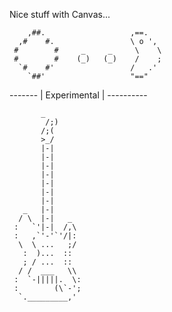 Nice stuff with Canvas...
````                                   
    ,##.                   ,==.               
  ,#    #.                 \ o ',          
 #        #     _     _     \    \            
 #        #    (_)   (_)    /    ;            
  `#    #'                 /   .'             
    `##'                   "=="     
````   
------- | Experimental | ----------

           _
            /;)
           /;(
           >_/
           |-|
           |-|
           |-|
           |-|
           |-|
           |-|
           |-|
       _   |-|
      / \  |-|   _
     :   `'|-|  /,\
     :   ,`'-'`'/|:
      \  \ ...   ;/
       :  )...  ::
       ; / ...  ::
      / /  ___   \\
     :  `-|||||.  \:
     :        (\`-';
      `._________,' 
